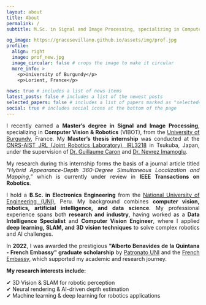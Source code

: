 ```yaml
---
layout: about
title: About
permalink: /
subtitle: M.Sc. in Signal and Image Processing, specializing in Computer Vision and Robotics<br>B.Sc. in Electronics Engineering

og_image: https://gracesevillano.github.io/assets/img/prof.jpg
profile:
  align: right
  image: prof_new.jpg
  image_circular: false # crops the image to make it circular
  more_info: >
    <p>University of Burgundy</p>
    <p>Lorient, France</p>

news: true # includes a list of news items
latest_posts: false # includes a list of the newest posts
selected_papers: false # includes a list of papers marked as "selected={true}"
social: true # includes social icons at the bottom of the page
---
```


<div style="text-align: justify;">
I recently earned a <b>Master’s degree in Signal and Image Processing</b>, specializing in <b>Computer Vision & Robotics</b> (VIBOT), from the <a href="https://www.u-bourgogne.fr/" target="_blank">University of Burgundy</a>, France. My <b>Master’s thesis internship</b> was conducted at the <a href="https://unit.aist.go.jp/jrl-22022" target="_blank">CNRS-AIST JRL (Joint Robotics Laboratory), IRL3218</a> in Tsukuba, Japan, under the supervision of <a href="https://home.mis.u-picardie.fr/~g-caron/fr/" target="_blank">Dr. Guillaume Caron</a> and <a href="https://nevrez.github.io/" target="_blank">Dr. Nevrez Imamoglu</a>.  

My research during this internship forms the basis of a journal article titled <i>"Hybrid Appearance-Depth 360-Degree Simultaneous Localization and Mapping,”</i> which is currently under review in <b>IEEE Transactions on Robotics</b>.  

I hold a <b>B.Sc. in Electronics Engineering</b> from the <a href="https://www.uni.edu.pe/" target="_blank">National University of Engineering (UNI)</a>, Peru. My background combines <b>computer vision, robotics, artificial intelligence, and data science</b>. My professional experience spans both <b>research and industry</b>, having worked as a <b>Data Intelligence Specialist</b> and <b>Computer Vision Engineer</b>, where I applied <b>deep learning, SLAM, and 3D vision techniques</b> to solve complex robotics and AI challenges.  

In <b>2022</b>, I was awarded the prestigious <b>"Alberto Benavides de la Quintana - French Embassy" graduate scholarship</b> by <a href="https://patronatouni.org.pe/" target="_blank">Patronato UNI</a> and the <a href="https://www.ambafrance.org/" target="_blank">French Embassy</a>, which supported my academic and research journey.  

<b>My research interests include:</b>  

✔ 3D Vision & SLAM for robotic perception  
✔ Neural rendering & AI-driven depth estimation  
✔ Machine learning & deep learning for robotics applications  
</div>
